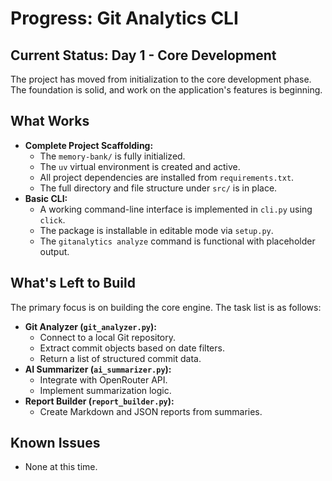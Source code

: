 # Progress: Git Analytics CLI

## Current Status: Day 1 - Core Development

The project has moved from initialization to the core development phase. The foundation is solid, and work on the application's features is beginning.

## What Works

- **Complete Project Scaffolding:**
  - The `memory-bank/` is fully initialized.
  - The `uv` virtual environment is created and active.
  - All project dependencies are installed from `requirements.txt`.
  - The full directory and file structure under `src/` is in place.
- **Basic CLI:**
  - A working command-line interface is implemented in `cli.py` using `click`.
  - The package is installable in editable mode via `setup.py`.
  - The `gitanalytics analyze` command is functional with placeholder output.

## What's Left to Build

The primary focus is on building the core engine. The task list is as follows:
- **Git Analyzer (`git_analyzer.py`):**
  - Connect to a local Git repository.
  - Extract commit objects based on date filters.
  - Return a list of structured commit data.
- **AI Summarizer (`ai_summarizer.py`):**
  - Integrate with OpenRouter API.
  - Implement summarization logic.
- **Report Builder (`report_builder.py`):**
  - Create Markdown and JSON reports from summaries.

## Known Issues

- None at this time.